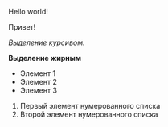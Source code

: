 Hello world!

Привет!

*Выделение курсивом.*

**Выделение жирным**

* Элемент 1
* Элемент 2
* Элемент 3

1. Первый элемент нумерованного списка
2. Второй элемент нумерованного списка

